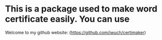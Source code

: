 # This is a package used to make word certificate easily. You can use
Welcome to my github website: (https://github.com/iwuch/certimaker)
